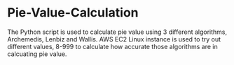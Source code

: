# Pie-Value-Calculation
The Python script is used to calculate pie value using 3 different algorithms, Archemedis, Lenbiz and Wallis. 
AWS EC2 Linux instance is used to try out different values, 8-999 to calculate how accurate those algorithms are in calcuating pie value.
